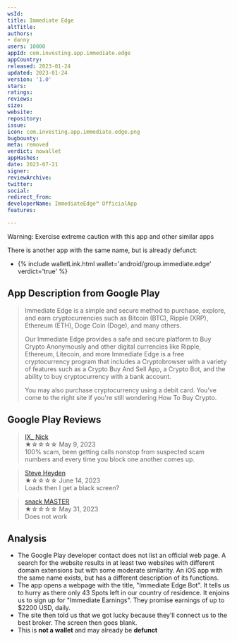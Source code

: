 ```yaml
---
wsId: 
title: Immediate Edge
altTitle: 
authors:
- danny
users: 10000
appId: com.investing.app.immediate.edge
appCountry: 
released: 2023-01-24
updated: 2023-01-24
version: '1.0'
stars: 
ratings: 
reviews: 
size: 
website: 
repository: 
issue: 
icon: com.investing.app.immediate.edge.png
bugbounty: 
meta: removed
verdict: nowallet
appHashes: 
date: 2023-07-21
signer: 
reviewArchive: 
twitter: 
social: 
redirect_from: 
developerName: ImmediateEdge™ OfficialApp
features: 

---
```


<div class="alertBox"><div>Warning: Exercise extreme caution with this app and other similar apps
 </div> </div>

There is another app with the same name, but is already defunct:

- {% include walletLink.html wallet='android/group.immediate.edge' verdict='true' %}

## App Description from Google Play

> Immediate Edge is a simple and secure method to purchase, explore, and earn cryptocurrencies such as Bitcoin (BTC), Ripple (XRP), Ethereum (ETH), Doge Coin (Doge), and many others.
>
> Our Immediate Edge provides a safe and secure platform to Buy Crypto Anonymously and other digital currencies like Ripple, Ethereum, Litecoin, and more
> Immediate Edge is a free cryptocurrency program that includes a Cryptobrowser with a variety of features such as a Crypto Buy And Sell App, a Crypto Bot, and the ability to buy cryptocurrency with a bank account.
>
> You may also purchase cryptocurrency using a debit card. You've come to the right site if you're still wondering How To Buy Crypto.

## Google Play Reviews

> [IX_ Nick](https://play.google.com/store/apps/details?id=com.investing.app.immediate.edge&gl=lu)<br>
  ★☆☆☆☆ May 9, 2023 <br>
       100% scam, been getting calls nonstop from suspected scam numbers and every time you block one another comes up.

> [Steve Heyden](https://play.google.com/store/apps/details?id=com.investing.app.immediate.edge&gl=lu)<br>
  ★☆☆☆☆ June 14, 2023 <br>
       Loads then I get a black screen?

> [snack MASTER](https://play.google.com/store/apps/details?id=com.investing.app.immediate.edge&gl=lu)<br>
  ★☆☆☆☆ May 31, 2023 <br>
       Does not work

## Analysis 

- The Google Play developer contact does not list an official web page. A search for the website results in at least two websites with different domain extensions but with some moderate similarity. An iOS app with the same name exists, but has a different description of its functions.
- The app opens a webpage with the title, "Immediate Edge Bot". It tells us to hurry as there only 43 Spots left in our country of residence. It enjoins us to sign up for "Immediate Earnings". They promise earnings of up to $2200 USD, daily.
- The site then told us that we got lucky because they'll connect us to the best broker. The screen then goes blank.
- This is **not a wallet** and may already be **defunct**
